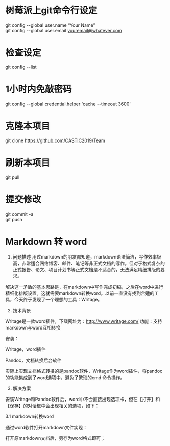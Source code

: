 # 树莓派上git命令行设定
git config --global user.name “Your Name”  
git config --global user.email youremail@whatever.com
# 检查设定
git config --list
# 1小时内免敲密码
git config --global credential.helper 'cache --timeout 3600'
# 克隆本项目
git clone https://github.com/CASTIC2019/Team
# 刷新本项目
git pull
# 提交修改
git commit -a  
git push

# Markdown 转 word
1. 问题描述
用过markdown的朋友都知道，markdown语法简洁，写作效率极高，非常适合网络博客、邮件、笔记等非正式文档的写作。但对于格式复杂的正式报告、论文、项目计划书等正式文档是不适合的，无法满足精细排版的要求。

解决这一矛盾的基本思路是，在markdown中写作完成初稿，之后在word中进行精细化排版设置。这就需要markdown转换word。以前一直没有找到合适的工具，今天终于发现了一个理想的工具：Writage。

2. 技术背景

Writage是一款word插件，下载网址为：http://www.writage.com/
功能：支持markdown与word互相转换

安装：

Writage，word插件

Pandoc，文档转换后台软件

实际上实现文档格式转换的是pandoc软件，Writage作为word插件，将pandoc的功能集成到了word选项中，避免了繁琐的cmd
命令操作。

3. 解决方案

安装Writage和Pandoc软件后，word中不会直接出现选项卡，但在【打开】和【保存】的对话框中会出现相关的选项，如下：

3.1 markdown转换word

通过word软件打开markdown文件实现：


打开原markdown文档后，另存为word格式即可；


